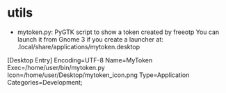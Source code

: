 # utils
- mytoken.py: PyGTK script to show a token created by freeotp
You can launch it from Gnome 3 if you create a launcher at: .local/share/applications/mytoken.desktop 

[Desktop Entry]
Encoding=UTF-8
Name=MyToken
Exec=/home/user/bin/mytoken.py
Icon=/home/user/Desktop/mytoken_icon.png
Type=Application
Categories=Development;
